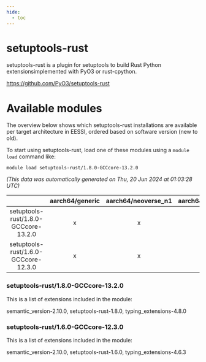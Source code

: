 ```yaml
---
hide:
  - toc
---
```


setuptools-rust
===============


setuptools-rust is a plugin for setuptools to build Rust Python extensionsimplemented with PyO3 or rust-cpython.

https://github.com/PyO3/setuptools-rust
# Available modules


The overview below shows which setuptools-rust installations are available per target architecture in EESSI, ordered based on software version (new to old).

To start using setuptools-rust, load one of these modules using a `module load` command like:

```shell
module load setuptools-rust/1.8.0-GCCcore-13.2.0
```

*(This data was automatically generated on Thu, 20 Jun 2024 at 01:03:28 UTC)*  

| |aarch64/generic|aarch64/neoverse_n1|aarch64/neoverse_v1|x86_64/generic|x86_64/amd/zen2|x86_64/amd/zen3|x86_64/intel/haswell|x86_64/intel/skylake_avx512|
| :---: | :---: | :---: | :---: | :---: | :---: | :---: | :---: | :---: |
|setuptools-rust/1.8.0-GCCcore-13.2.0|x|x|x|x|x|x|x|x|
|setuptools-rust/1.6.0-GCCcore-12.3.0|x|x|x|x|x|x|x|x|


### setuptools-rust/1.8.0-GCCcore-13.2.0

This is a list of extensions included in the module:

semantic_version-2.10.0, setuptools-rust-1.8.0, typing_extensions-4.8.0

### setuptools-rust/1.6.0-GCCcore-12.3.0

This is a list of extensions included in the module:

semantic_version-2.10.0, setuptools-rust-1.6.0, typing_extensions-4.6.3